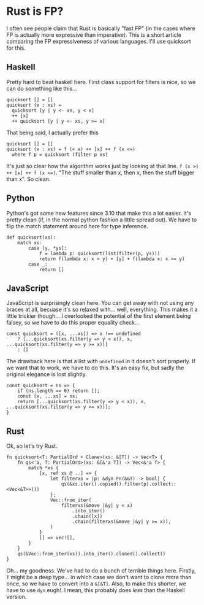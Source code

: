 # Rust is FP?


I often see people claim that Rust is basically "fast FP" (in the cases
where FP is actually more expressive than imperative). This is a short
article comparing the FP expressiveness of various languages. I'll use
quicksort for this.

## Haskell

Pretty hard to beat haskell here. First class support for filters is
nice, so we can do something like this...

```
quicksort [] = []
quicksort (x : xs) =
  quicksort [y | y <- xs, y < x]
  ++ [x]
  ++ quicksort [y | y <- xs, y >= x]
```

That being said, I actually prefer this

```
quicksort [] = []
quicksort (x : xs) = f (< x) ++ [x] ++ f (x <=)
  where f p = quicksort (filter p xs)
```

It's just so clear how the algorithm works just by looking at that line.
`f (x >) ++ [x] ++ f (x <=)`. "The stuff smaller than x, then x, then
the stuff bigger than x". So clean.

## Python

Python's got some new features since 3.10 that make this a lot easier.
It's pretty clean (if, in the normal python fashion a little spread
out). We have to flip the match statement around here for type
inference.

```
def quicksort(xs):
    match xs:
        case [y, *ys]:
            f = lambda p: quicksort(list(filter(p, ys)))
            return f(lambda x: x < y) + [y] + f(lambda x: x >= y)
        case _:
            return []
```

## JavaScript

JavaScript is surprisingly clean here. You can get away with not using
any braces at all, becuase it's so relaxed with... well, everything.
This makes it a little trickier though... I overlooked the potential of
the first element being falsey, so we have to do this proper equality
check...

```
const quicksort = ([x, ...xs]) => x !== undefined
    ? [...quicksort(xs.filter(y => y < x)), x, ...quicksort(xs.filter(y => y >= x))]
    : []
```

The drawback here is that a list with `undefined` in it doesn't sort
properly. If we want that to work, we have to do this. It's an easy fix,
but sadly the original elegance is lost slightly.

```
const quicksort = ns => {
    if (ns.length == 0) return [];
    const [x, ...xs] = ns;
    return [...quicksort(xs.filter(y => y < x)), x, ...quicksort(xs.filter(y => y >= x))];
}    
```

## Rust

Ok, so let's try Rust. 

```
fn quicksort<T: PartialOrd + Clone>(xs: &[T]) -> Vec<T> {
    fn qs<'a, T: PartialOrd>(xs: &[&'a T]) -> Vec<&'a T> {
        match *xs {
            [x, ref xs @ ..] => {
                let filterxs = |p: &dyn Fn(&&T) -> bool| {
                    qs(&xs.iter().copied().filter(p).collect::<Vec<&T>>())
                };
                Vec::from_iter(
                    filterxs(&move |&y| y < x)
                        .into_iter()
                        .chain([x])
                        .chain(filterxs(&move |&y| y >= x)),
                )
            }
            [] => vec![],
        }
    }
    qs(&Vec::from_iter(xs)).into_iter().cloned().collect()
}
```

Oh... my goodness. We've had to do a bunch of terrible things here.
Firstly, `T` might be a deep type... in which case we don't want to
clone more than once, so we have to convert into a `&[&T]`. Also, to
make this shorter, we have to use `dyn` eugh!. I mean, this probably
does _less_ than the Haskell version.